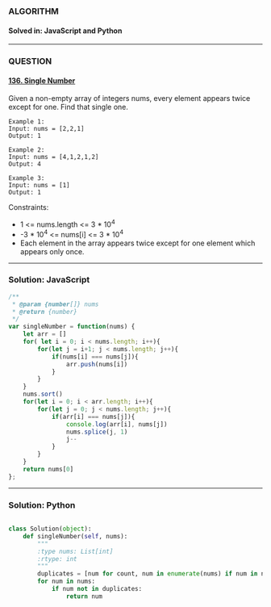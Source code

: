### ALGORITHM
#### Solved in: JavaScript and Python
-----
### QUESTION

#### [136. Single Number](https://leetcode.com/problems/single-number/)

Given a non-empty array of integers nums, every element appears twice except for one. Find that single one.
``` 
Example 1:
Input: nums = [2,2,1]
Output: 1

Example 2:
Input: nums = [4,1,2,1,2]
Output: 4

Example 3:
Input: nums = [1]
Output: 1

```

Constraints:

* 1 <= nums.length <= 3 * 10<sup>4</sup>
* -3 * 10<sup>4</sup> <= nums[i] <= 3 * 10<sup>4</sup>
* Each element in the array appears twice except for one element which appears only once.

-----

### Solution: JavaScript

```js
/**
 * @param {number[]} nums
 * @return {number}
 */
var singleNumber = function(nums) {
    let arr = []
    for( let i = 0; i < nums.length; i++){
        for(let j = i+1; j < nums.length; j++){
            if(nums[i] === nums[j]){
                arr.push(nums[i])
            }
        }
    }
    nums.sort()
    for(let i = 0; i < arr.length; i++){
        for(let j = 0; j < nums.length; j++){
            if(arr[i] === nums[j]){
                console.log(arr[i], nums[j])
                nums.splice(j, 1)
                j--
            }
        }
    }
    return nums[0]
};

```

-----

### Solution: Python

```py

class Solution(object):
    def singleNumber(self, nums):
        """
        :type nums: List[int]
        :rtype: int
        """
        duplicates = [num for count, num in enumerate(nums) if num in nums[:count]]
        for num in nums:
            if num not in duplicates:
                return num
        
```
